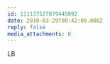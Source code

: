 ```yaml
---
id: 111137527879445092
date: 2010-03-29T00:42:00.000Z
reply: false
media_attachments: 0
---
```


LB ​​​​

